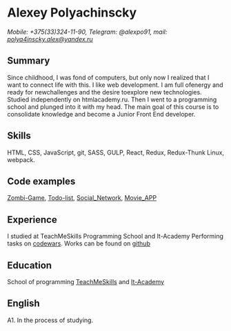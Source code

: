 
# Alexey Polyachinscky
*Mobile: +375(33)324-11-90, Telegram: @alexpo91, mail: polya4inscky.alex@yandex.ru*

## Summary 
Since childhood, I was fond of computers, but only now I realized that I want to connect life with this. I like web development. I am full ofenergy and ready for newchallenges and the desire toexplore new technologies. Studied independently on htmlacademy.ru. Then I went to a programming school and plunged into it with my head. The main goal of this course is to consolidate knowledge and become a Junior Front End developer.
## Skills 
HTML, CSS, JavaScript, git, SASS, GULP, React, Redux, Redux-Thunk Linux, webpack.
## Code examples
[Zombi-Game](https://alexpo91.github.io/Zombi_Game/), [Todo-list](https://alexpo91.github.io/todosjs/), [Social_Network](https://alexpo91.github.io/social_network/), [Movie_APP](https://movies-app-diplom.herokuapp.com/)
## Experience 
I studied at TeachMeSkills Programming School and It-Academy
Performing tasks on [codewars](https://www.codewars.com/users/AlexPo91). Works can be found on [github](https://github.com/AlexPo91)
## Education 
School of programming [TeachMeSkills](https://www.teachmeskills.by) and [It-Academy](https://www.it-academy.by/)
## English
A1. In the process of studying.
